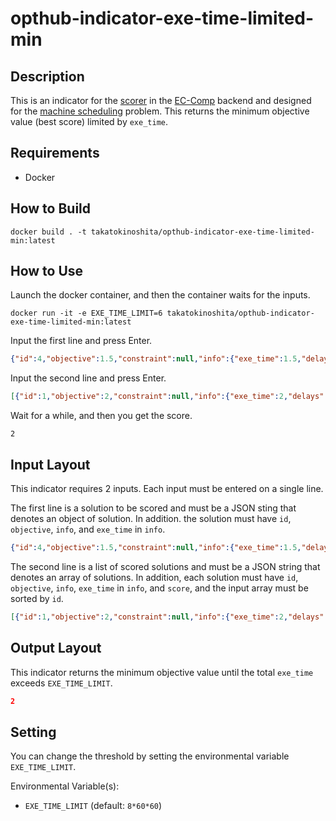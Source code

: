 # opthub-indicator-exe-time-limited-min

## Description

This is an indicator for the [scorer](https://github.com/opthub-org/opthub-scorer) in the [EC-Comp](https://ec-comp.jpnsec.org/) backend and designed for the [machine scheduling](https://github.com/opthub-org/machine-scheduling) problem.
This returns the minimum objective value (best score) limited by `exe_time`.

## Requirements

- Docker

## How to Build

```
docker build . -t takatokinoshita/opthub-indicator-exe-time-limited-min:latest
```

## How to Use

Launch the docker container, and then the container waits for the inputs.

```
docker run -it -e EXE_TIME_LIMIT=6 takatokinoshita/opthub-indicator-exe-time-limited-min:latest
```

Input the first line and press Enter.

```json
{"id":4,"objective":1.5,"constraint":null,"info":{"exe_time":1.5,"delays":[0,0,0,0,0,0]}}
```

Input the second line and press Enter.

```json
[{"id":1,"objective":2,"constraint":null,"info":{"exe_time":2,"delays":[0,0,0,0,0,0]},"score":2},{"id":2,"objective":3,"constraint":null,"info":{"exe_time":2,"delays":[0,0,0,0,0,0]},"score":2},{"id":3,"objective":1,"constraint":null,"info":{"exe_time":3,"delays":[0,0,0,0,0,0]},"score":2}]
```

Wait for a while, and then you get the score.

```
2
```

## Input Layout
This indicator requires 2 inputs.
Each input must be entered on a single line.

The first line is a solution to be scored and must be a JSON sting that denotes an object of solution.
In addition. the solution must have `id`, `objective`, `info`, and `exe_time` in `info`.

```json
{"id":4,"objective":1.5,"constraint":null,"info":{"exe_time":1.5,"delays":[0,0,0,0,0,0]}}
```

The second line is a list of scored solutions and must be a JSON string that denotes an array of solutions.
In addition, each solution must have `id`, `objective`, `info`, `exe_time` in `info`, and `score`, and the input array must be sorted by `id`.

```json
[{"id":1,"objective":2,"constraint":null,"info":{"exe_time":2,"delays":[0,0,0,0,0,0]},"score":2},{"id":2,"objective":3,"constraint":null,"info":{"exe_time":2,"delays":[0,0,0,0,0,0]},"score":2},{"id":3,"objective":1,"constraint":null,"info":{"exe_time":3,"delays":[0,0,0,0,0,0]},"score":2}]
```

## Output Layout

This indicator returns the minimum objective value until the total `exe_time` exceeds `EXE_TIME_LIMIT`.

```json
2
```

## Setting

You can change the threshold by setting the environmental variable `EXE_TIME_LIMIT`.

Environmental Variable(s):

- `EXE_TIME_LIMIT` (default: `8*60*60`)

